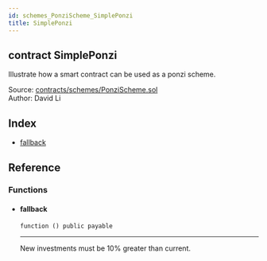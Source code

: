 ```yaml
---
id: schemes_PonziScheme_SimplePonzi
title: SimplePonzi
---
```


<div class="contract-doc"><div class="contract"><h2 class="contract-header"><span class="contract-kind">contract</span> SimplePonzi</h2><p class="description">Illustrate how a smart contract can be used as a ponzi scheme.</p><div class="source">Source: <a href="https://github.com/FriendlyUser/solidity-smart-contracts//blob/v0.2.0/contracts/schemes/PonziScheme.sol" target="_blank">contracts/schemes/PonziScheme.sol</a></div><div class="author">Author: David Li</div></div><div class="index"><h2>Index</h2><ul><li><a href="schemes_PonziScheme_SimplePonzi.html#">fallback</a></li></ul></div><div class="reference"><h2>Reference</h2><div class="functions"><h3>Functions</h3><ul><li><div class="item function"><span id="fallback" class="anchor-marker"></span><h4 class="name">fallback</h4><div class="body"><code class="signature">function <strong></strong><span>() </span><span>public </span><span>payable </span></code><hr/><div class="description"><p>New investments must be 10% greater than current.</p></div></div></div></li></ul></div></div></div>
